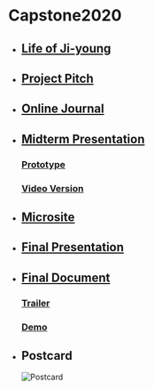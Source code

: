 # Capstone2020

* ## [Life of Ji-young](https://kikijinqili.github.io/Capstone2020/life-of-jiyoung/)
* ## [Project Pitch](https://kikijinqili.github.io/Capstone2020/Deliverables/ProjectPitch.pdf)
* ## [Online Journal](https://github.com/kikijinqili/Capstone2020/wiki/0-Contents)
* ## [Midterm Presentation](https://kikijinqili.github.io/Capstone2020/Deliverables/MidtermPresentation.pdf)
  ### [Prototype](https://xd.adobe.com/view/b8a00a54-611f-4d58-7c4c-a69d58caf884-ce91/grid)
  ### [Video Version](https://youtu.be/XQ2NRR9s2tc)
* ## [Microsite](https://kikijinqili.github.io/Capstone2020/Microsite/)
* ## [Final Presentation](https://kikijinqili.github.io/Capstone2020/Deliverables/FinalPresentation.pdf)
* ## [Final Document](https://kikijinqili.github.io/Capstone2020/Deliverables/FinalDocument.pdf)
  ### [Trailer](https://youtu.be/fkdqSxNWdn0)
  ### [Demo](https://youtu.be/McvbhnIZt34)
* ## Postcard
  ![Postcard](https://kikijinqili.github.io/Capstone2020/Postcard.png)
